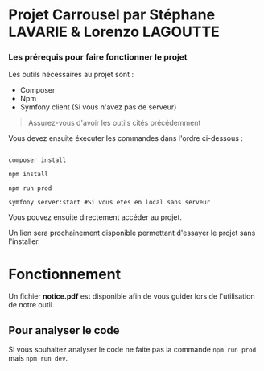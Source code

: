 # Projet Carrousel par Stéphane LAVARIE & Lorenzo LAGOUTTE

### Les prérequis pour faire fonctionner le projet

Les outils nécessaires au projet sont :
- Composer
- Npm
- Symfony client (Si vous n'avez pas de serveur)

> Assurez-vous d'avoir les outils cités précédemment

Vous devez ensuite éxecuter les commandes dans l'ordre ci-dessous :

```shell script

composer install

npm install

npm run prod

symfony server:start #Si vous etes en local sans serveur

```

Vous pouvez ensuite directement accéder au projet.

Un lien sera prochainement disponible permettant d'essayer le projet sans l'installer.

# Fonctionnement 

Un fichier **notice.pdf** est disponible afin de vous guider lors de l'utilisation de notre outil.

## Pour analyser le code

Si vous souhaitez analyser le code ne faite pas la commande `npm run prod` mais `npm run dev`.